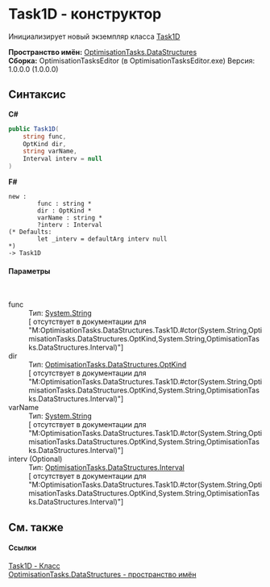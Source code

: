 # Task1D - конструктор
 

Инициализирует новый экземпляр класса <a href="T_OptimisationTasks_DataStructures_Task1D">Task1D</a>

**Пространство имён:**&nbsp;<a href="N_OptimisationTasks_DataStructures">OptimisationTasks.DataStructures</a><br />**Сборка:**&nbsp;OptimisationTasksEditor (в OptimisationTasksEditor.exe) Версия: 1.0.0.0 (1.0.0.0)

## Синтаксис

**C#**<br />
``` C#
public Task1D(
	string func,
	OptKind dir,
	string varName,
	Interval interv = null
)
```

**F#**<br />
``` F#
new : 
        func : string * 
        dir : OptKind * 
        varName : string * 
        ?interv : Interval 
(* Defaults:
        let _interv = defaultArg interv null
*)
-> Task1D
```


#### Параметры
&nbsp;<dl><dt>func</dt><dd>Тип:&nbsp;<a href="http://msdn2.microsoft.com/ru-ru/library/s1wwdcbf" target="_blank">System.String</a><br />\[<param name="func"/> отсутствует в документации для "M:OptimisationTasks.DataStructures.Task1D.#ctor(System.String,OptimisationTasks.DataStructures.OptKind,System.String,OptimisationTasks.DataStructures.Interval)"\]</dd><dt>dir</dt><dd>Тип:&nbsp;<a href="T_OptimisationTasks_DataStructures_OptKind">OptimisationTasks.DataStructures.OptKind</a><br />\[<param name="dir"/> отсутствует в документации для "M:OptimisationTasks.DataStructures.Task1D.#ctor(System.String,OptimisationTasks.DataStructures.OptKind,System.String,OptimisationTasks.DataStructures.Interval)"\]</dd><dt>varName</dt><dd>Тип:&nbsp;<a href="http://msdn2.microsoft.com/ru-ru/library/s1wwdcbf" target="_blank">System.String</a><br />\[<param name="varName"/> отсутствует в документации для "M:OptimisationTasks.DataStructures.Task1D.#ctor(System.String,OptimisationTasks.DataStructures.OptKind,System.String,OptimisationTasks.DataStructures.Interval)"\]</dd><dt>interv (Optional)</dt><dd>Тип:&nbsp;<a href="T_OptimisationTasks_DataStructures_Interval">OptimisationTasks.DataStructures.Interval</a><br />\[<param name="interv"/> отсутствует в документации для "M:OptimisationTasks.DataStructures.Task1D.#ctor(System.String,OptimisationTasks.DataStructures.OptKind,System.String,OptimisationTasks.DataStructures.Interval)"\]</dd></dl>

## См. также


#### Ссылки
<a href="T_OptimisationTasks_DataStructures_Task1D">Task1D - Класс</a><br /><a href="N_OptimisationTasks_DataStructures">OptimisationTasks.DataStructures - пространство имён</a><br />